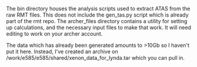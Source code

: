 The bin directory houses the analysis scripts used to extract ATAS from the raw
RMT files. This does not include the gen_tas.py script which is already part of
the rmt repo. The archer_files directory contains a utility for setting up
calculations, and the necessary input files to make that work. It will need
editing to work on your archer account. 

The data which has already been generated amounts to >10Gb so I haven't put it
here. Instead, I've created an archive on
/work/e585/e585/shared/xenon_data_for_lynda.tar which you can pull in. 
